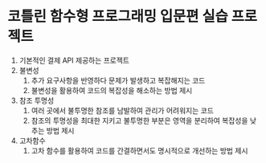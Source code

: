 # 코틀린 함수형 프로그래밍 입문편 실습 프로젝트

1. 기본적인 결제 API 제공하는 프로젝트
2. 불변성
   1. 추가 요구사항을 반영하다 문제가 발생하고 복잡해지는 코드
   2. 불변성을 활용하여 코드의 복잡성을 해소하는 방법 제시
3. 참조 투명성
   1. 여러 곳에서 불투명한 참조를 남발하여 관리가 어려워지는 코드
   2. 참조의 투명성을 최대한 지키고 불투명한 부분은 영역을 분리하여 복잡성을 낮추는 방법 제시
4. 고차함수
   1. 고차 함수를 활용하여 코드를 간결하면서도 명시적으로 개선하는 방법 제시
